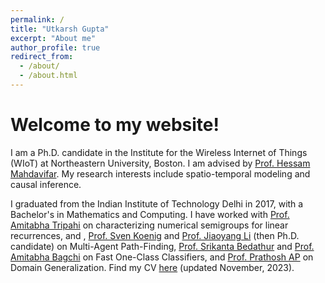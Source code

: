 ```yaml
---
permalink: /
title: "Utkarsh Gupta"
excerpt: "About me"
author_profile: true
redirect_from: 
  - /about/
  - /about.html
---
```


Welcome to my website!
======

I am a Ph.D. candidate in the Institute for the Wireless Internet of Things (WIoT) at Northeastern University, Boston. I am advised by [Prof. Hessam Mahdavifar]([https://scholar.google.ca/citations?user=mZMaDgEAAAAJ&hl=en]). My research interests include spatio-temporal modeling and causal inference.

I graduated from the Indian Institute of Technology Delhi in 2017, with a Bachelor's in Mathematics and Computing. I have worked with [Prof. Amitabha Tripahi](https://web.iitd.ac.in/~atripath/) on characterizing numerical semigroups for linear recurrences, and , [Prof. Sven Koenig](http://idm-lab.org/) and [Prof. Jiaoyang Li](https://jiaoyangli.me/) (then Ph.D. candidate) on Multi-Agent Path-Finding, [Prof. Srikanta Bedathur](https://www.cse.iitd.ac.in/~srikanta/) and [Prof. Amitabha Bagchi](https://www.cse.iitd.ac.in/~bagchi/) on Fast One-Class Classifiers, and [Prof. Prathosh AP](https://sites.google.com/view/prathosh/home?authuser=0) on Domain Generalization. Find my CV [here](https://github.com/VSumanth99/VSumanth99.github.io/raw/master/files/Sumanth_Varambally_CV.pdf) (updated November, 2023).


